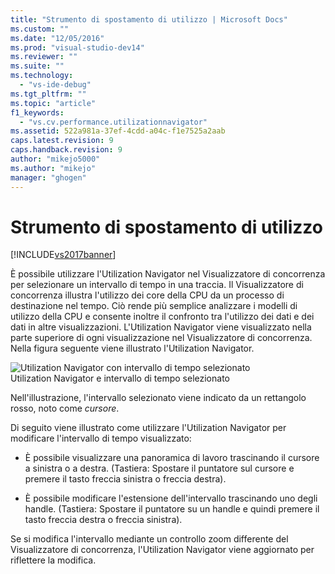 ```yaml
---
title: "Strumento di spostamento di utilizzo | Microsoft Docs"
ms.custom: ""
ms.date: "12/05/2016"
ms.prod: "visual-studio-dev14"
ms.reviewer: ""
ms.suite: ""
ms.technology: 
  - "vs-ide-debug"
ms.tgt_pltfrm: ""
ms.topic: "article"
f1_keywords: 
  - "vs.cv.performance.utilizationnavigator"
ms.assetid: 522a981a-37ef-4cdd-a04c-f1e7525a2aab
caps.latest.revision: 9
caps.handback.revision: 9
author: "mikejo5000"
ms.author: "mikejo"
manager: "ghogen"
---
```

# Strumento di spostamento di utilizzo
[!INCLUDE[vs2017banner](../code-quality/includes/vs2017banner.md)]

È possibile utilizzare l'Utilization Navigator nel Visualizzatore di concorrenza per selezionare un intervallo di tempo in una traccia.  Il Visualizzatore di concorrenza illustra l'utilizzo dei core della CPU da un processo di destinazione nel tempo.  Ciò rende più semplice analizzare i modelli di utilizzo della CPU e consente inoltre il confronto tra l'utilizzo dei dati e dei dati in altre visualizzazioni.  L'Utilization Navigator viene visualizzato nella parte superiore di ogni visualizzazione nel Visualizzatore di concorrenza.  Nella figura seguente viene illustrato l'Utilization Navigator.  
  
 ![Utilization Navigator con intervallo di tempo selezionato](../profiling/media/cvutilizationnavigator.png "CVUtilizationNavigator")  
Utilization Navigator e intervallo di tempo selezionato  
  
 Nell'illustrazione, l'intervallo selezionato viene indicato da un rettangolo rosso, noto come *cursore*.  
  
 Di seguito viene illustrato come utilizzare l'Utilization Navigator per modificare l'intervallo di tempo visualizzato:  
  
-   È possibile visualizzare una panoramica di lavoro trascinando il cursore a sinistra o a destra. \(Tastiera: Spostare il puntatore sul cursore e premere il tasto freccia sinistra o freccia destra\).  
  
-   È possibile modificare l'estensione dell'intervallo trascinando uno degli handle. \(Tastiera: Spostare il puntatore su un handle e quindi premere il tasto freccia destra o freccia sinistra\).  
  
 Se si modifica l'intervallo mediante un controllo zoom differente del Visualizzatore di concorrenza, l'Utilization Navigator viene aggiornato per riflettere la modifica.